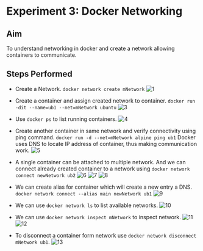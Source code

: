 # Experiment 3: Docker Networking

## Aim
To understand networking in docker and create a network allowing containers to communicate.

## Steps Performed
 - Create a Network. `docker network create mNetwork`
![1](https://user-images.githubusercontent.com/46739435/107745687-b066f400-6d3a-11eb-9ef7-cb843d12b367.png)

 - Create a container and assign created network to container. `docker run -dit --name=ub1 --net=mNetwork ubuntu`
![3](https://user-images.githubusercontent.com/46739435/107745697-b230b780-6d3a-11eb-9666-cc504fd91b65.png)

 - Use `docker ps` to list running containers.
![4](https://user-images.githubusercontent.com/46739435/107745699-b2c94e00-6d3a-11eb-8e12-8501a04436b5.png)

 - Create another container in same network and verify connectivity using ping command.
    `docker run -d --net=mNetwork alpine ping ub1`
    Docker uses DNS to locate IP address of container, thus making communication work.
![5](https://user-images.githubusercontent.com/46739435/107745702-b361e480-6d3a-11eb-8cd7-d3e3abd56771.png)

- A single container can be attached to multiple network. And we can connect already created container to a network using 
    `docker network connect newNetwork ub2`
![6](https://user-images.githubusercontent.com/46739435/107745704-b3fa7b00-6d3a-11eb-840a-38ffd0309eb8.png)
![7](https://user-images.githubusercontent.com/46739435/107745707-b4931180-6d3a-11eb-9682-aad6221b0e9b.png)
![8](https://user-images.githubusercontent.com/46739435/107745708-b4931180-6d3a-11eb-8f54-cdc42052a8d5.png)

- We can create alias for container which will create a new entry a DNS.
    `docker network connect --alias main newNetwork ub1`
![9](https://user-images.githubusercontent.com/46739435/107745710-b52ba800-6d3a-11eb-86f1-d237b5f888a6.png)

- We can use `docker network ls` to list available networks.
![10](https://user-images.githubusercontent.com/46739435/107745711-b5c43e80-6d3a-11eb-941e-d6afc86604e2.png)

- We can use `docker network inspect mNetwork` to inspect network.
![11](https://user-images.githubusercontent.com/46739435/107745713-b65cd500-6d3a-11eb-8c65-8555d0a3b8df.png)
![12](https://user-images.githubusercontent.com/46739435/107745715-b6f56b80-6d3a-11eb-8347-6683c0af8a8e.png)

- To disconnect a container form network use `docker network disconnect mNetwork ub1`.
![13](https://user-images.githubusercontent.com/46739435/107745718-b78e0200-6d3a-11eb-9624-63edc30d4ce0.png)